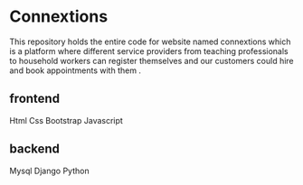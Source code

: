 # Connextions 

This repository holds the entire code for website named connextions which is a platform where different service providers from teaching professionals to household workers can register themselves and our customers could hire and book appointments with them .

## frontend
Html
Css
Bootstrap
Javascript

## backend
Mysql 
Django
Python 




